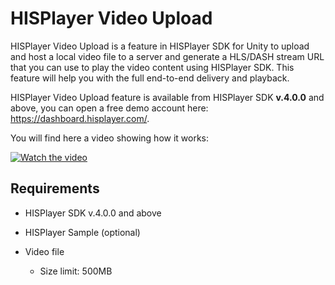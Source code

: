 # HISPlayer Video Upload

HISPlayer Video Upload is a feature in HISPlayer SDK for Unity to upload and host a local video file to a server and generate a HLS/DASH stream URL that you can use to play the video content using HISPlayer SDK. This feature will help you with the full end-to-end delivery and playback.

HISPlayer Video Upload feature is available from HISPlayer SDK **v.4.0.0** and above, you can open a free demo account here: https://dashboard.hisplayer.com/.

You will find here a video showing how it works:

[![Watch the video](https://img.youtube.com/vi/POzM5U31tzc/sddefault.jpg)](https://youtu.be/POzM5U31tzc)

## Requirements

* HISPlayer SDK v.4.0.0 and above

* HISPlayer Sample (optional)

* Video file
  * Size limit: 500MB
